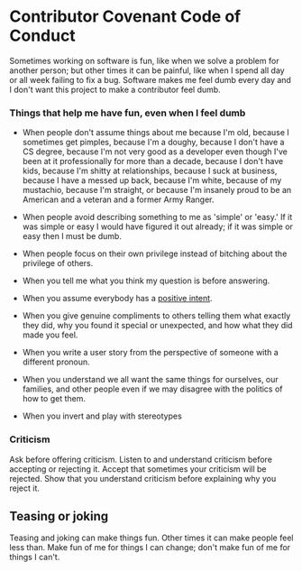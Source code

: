 # Contributor Covenant Code of Conduct

Sometimes working on software is fun, like when we solve a problem for another person; but other times it can be painful, like when I spend all day or all week failing to fix a bug. Software makes me feel dumb every day and I don't want this project to make a contributor feel dumb. 

### Things that help me have fun, even when I feel dumb

* When people don't assume things about me because I'm old, because I sometimes get pimples, because I'm a doughy, because I don't have a CS degree, because I'm not very good as a developer even though I've been at it professionally for more than a decade, because I don't have kids, because I'm shitty at relationships, because I suck at business, because I have a messed up back, because I'm white, because of my mustachio, because I'm straight, or because I'm insanely proud to be an American and a veteran and a former Army Ranger. 

* When people avoid describing something to me as 'simple' or 'easy.' If it was simple or easy I would have figured it out already; if it was simple or easy then I must be dumb.

* When people focus on their own privilege instead of bitching about the privilege of others.

* When you tell me what you think my question is before answering.

* When you assume everybody has a [positive intent](https://archive.fortune.com/galleries/2008/fortune/0804/gallery.bestadvice.fortune/7.html).

* When you give genuine compliments to others telling them what exactly they did, why you found it special or unexpected, and how what they did made you feel.

* When you write a user story from the perspective of someone with a different pronoun.

* When you understand we all want the same things for ourselves, our families, and other people even if we may disagree with the politics of how to get them.

* When you invert and play with stereotypes

### Criticism

Ask before offering criticism. Listen to and understand criticism before accepting or rejecting it. Accept that sometimes your criticism will be rejected. Show that you understand criticism before explaining why you reject it. 

## Teasing or joking

Teasing and joking can make things fun. Other times it can make people feel less than. Make fun of me for things I can change; don't make fun of me for things I can't.